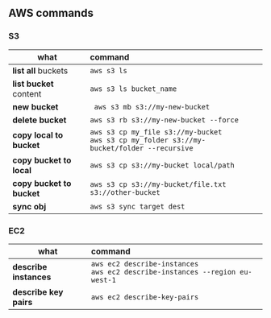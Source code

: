 ## AWS commands

### S3
| what                     | command       
| ------------------------ |:-------------
| **list all** buckets     | `aws s3 ls`
| **list bucket** content  | `aws s3 ls bucket_name`
| **new bucket**           | ` aws s3 mb s3://my-new-bucket`
| **delete bucket**        | `aws s3 rb s3://my-new-bucket --force`
| **copy local to bucket** | `aws s3 cp my_file s3://my-bucket` <br> `aws s3 cp my_folder s3://my-bucket/folder --recursive`
| **copy bucket to local** | `aws s3 cp s3://my-bucket local/path`
| **copy bucket to bucket**| `aws s3 cp s3://my-bucket/file.txt s3://other-bucket`  
| **sync obj**             | `aws s3 sync target dest`

### EC2
| what                     | command       
| ------------------------ |:-------------
| **describe instances**   | `aws ec2 describe-instances` <br> `aws ec2 describe-instances --region eu-west-1`
| **describe key pairs**   | `aws ec2 describe-key-pairs`

### 